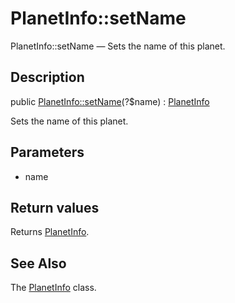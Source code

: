 PlanetInfo::setName
================

PlanetInfo::setName — Sets the name of this planet.

Description
---------------


public [PlanetInfo::setName](https://github.com/lingtalfi/DocTools/blob/master/doc/api/DocTools/Info/PlanetInfo/setName.md)(?$name) : [PlanetInfo](https://github.com/lingtalfi/DocTools/blob/master/doc/api/DocTools/Info/PlanetInfo.md)




Sets the name of this planet.




Parameters
--------------


- name

    


Return values
----------------

Returns [PlanetInfo](https://github.com/lingtalfi/DocTools/blob/master/doc/api/DocTools/Info/PlanetInfo.md).









See Also
-----------

The [PlanetInfo](https://github.com/lingtalfi/DocTools/blob/master/doc/api/DocTools/Info/PlanetInfo.md) class.
